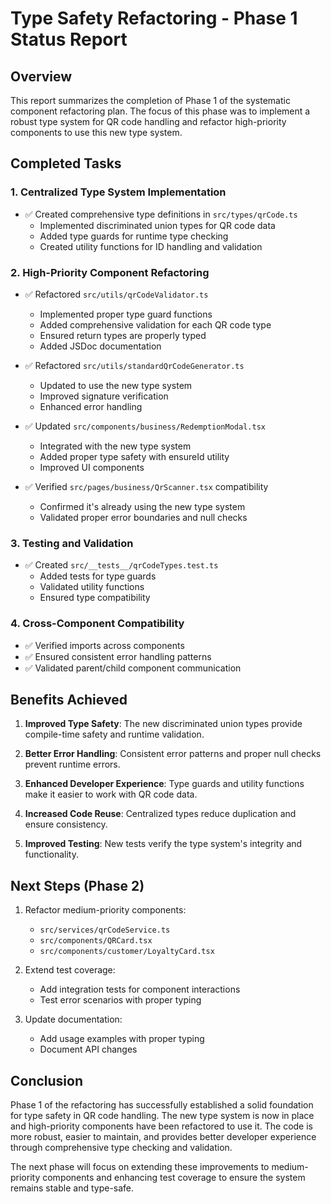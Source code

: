 # Type Safety Refactoring - Phase 1 Status Report

## Overview

This report summarizes the completion of Phase 1 of the systematic component refactoring plan. The focus of this phase was to implement a robust type system for QR code handling and refactor high-priority components to use this new type system.

## Completed Tasks

### 1. Centralized Type System Implementation

- ✅ Created comprehensive type definitions in `src/types/qrCode.ts`
  - Implemented discriminated union types for QR code data
  - Added type guards for runtime type checking
  - Created utility functions for ID handling and validation

### 2. High-Priority Component Refactoring

- ✅ Refactored `src/utils/qrCodeValidator.ts`
  - Implemented proper type guard functions
  - Added comprehensive validation for each QR code type
  - Ensured return types are properly typed
  - Added JSDoc documentation

- ✅ Refactored `src/utils/standardQrCodeGenerator.ts`
  - Updated to use the new type system
  - Improved signature verification
  - Enhanced error handling

- ✅ Updated `src/components/business/RedemptionModal.tsx`
  - Integrated with the new type system
  - Added proper type safety with ensureId utility
  - Improved UI components

- ✅ Verified `src/pages/business/QrScanner.tsx` compatibility
  - Confirmed it's already using the new type system
  - Validated proper error boundaries and null checks

### 3. Testing and Validation

- ✅ Created `src/__tests__/qrCodeTypes.test.ts`
  - Added tests for type guards
  - Validated utility functions
  - Ensured type compatibility

### 4. Cross-Component Compatibility

- ✅ Verified imports across components
- ✅ Ensured consistent error handling patterns
- ✅ Validated parent/child component communication

## Benefits Achieved

1. **Improved Type Safety**: The new discriminated union types provide compile-time safety and runtime validation.

2. **Better Error Handling**: Consistent error patterns and proper null checks prevent runtime errors.

3. **Enhanced Developer Experience**: Type guards and utility functions make it easier to work with QR code data.

4. **Increased Code Reuse**: Centralized types reduce duplication and ensure consistency.

5. **Improved Testing**: New tests verify the type system's integrity and functionality.

## Next Steps (Phase 2)

1. Refactor medium-priority components:
   - `src/services/qrCodeService.ts`
   - `src/components/QRCard.tsx`
   - `src/components/customer/LoyaltyCard.tsx`

2. Extend test coverage:
   - Add integration tests for component interactions
   - Test error scenarios with proper typing

3. Update documentation:
   - Add usage examples with proper typing
   - Document API changes

## Conclusion

Phase 1 of the refactoring has successfully established a solid foundation for type safety in QR code handling. The new type system is now in place and high-priority components have been refactored to use it. The code is more robust, easier to maintain, and provides better developer experience through comprehensive type checking and validation.

The next phase will focus on extending these improvements to medium-priority components and enhancing test coverage to ensure the system remains stable and type-safe. 